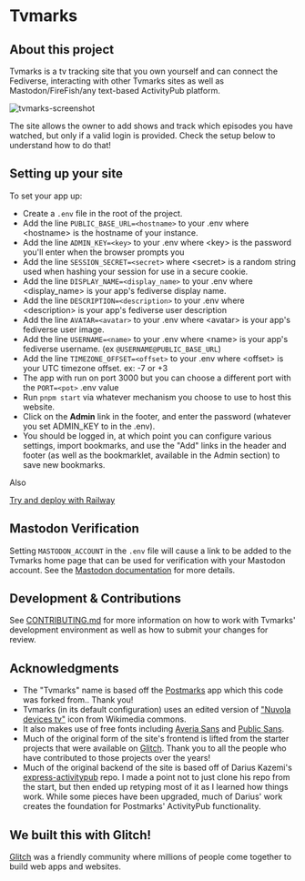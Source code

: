 # Tvmarks

## About this project

Tvmarks is a tv tracking site that you own yourself and can connect the Fediverse, interacting with other Tvmarks sites as well as Mastodon/FireFish/any text-based ActivityPub platform.

![tvmarks-screenshot](https://github.com/user-attachments/assets/1bf17675-f2f6-4ae7-ba26-8b815ee81412)

The site allows the owner to add shows and track which episodes you have watched, but only if a valid login is provided.
Check the setup below to understand how to do that!

## Setting up your site

To set your app up:

  - Create a `.env` file in the root of the project.
  - Add the line `PUBLIC_BASE_URL=<hostname>` to your .env where \<hostname\> is the hostname of your instance.
  - Add the line `ADMIN_KEY=<key>` to your .env where \<key\> is the password you'll enter when the browser prompts you
  - Add the line `SESSION_SECRET=<secret>` where \<secret\> is a random string used when hashing your session for use in a secure cookie.
  - Add the line `DISPLAY_NAME=<display_name>` to your .env where \<display_name\> is your app's fediverse display name.
  - Add the line `DESCRIPTION=<description>` to your .env where \<description\> is your app's fediverse user description
  - Add the line `AVATAR=<avatar>` to your .env where \<avatar\> is your app's fediverse user image.
  - Add the line `USERNAME=<name>` to your .env where \<name\> is your app's fediverse username. (ex `@USERNAME@PUBLIC_BASE_URL`)
  - Add the line `TIMEZONE_OFFSET=<offset>` to your .env where \<offset\> is your UTC timezone offset. ex: -7 or +3
  - The app with run on port 3000 but you can choose a different port with the `PORT=<pot>` .env value 
- Run `pnpm start` via whatever mechanism you choose to use to host this website.
- Click on the **Admin** link in the footer, and enter the password (whatever you set ADMIN_KEY to in the .env).
- You should be logged in, at which point you can configure various settings, import bookmarks, and use the "Add" links in the header and footer (as well as the bookmarklet, available in the Admin section) to save new bookmarks.

Also

[Try and deploy with Railway](https://railway.com/template/NOV4_h)

## Mastodon Verification

Setting `MASTODON_ACCOUNT` in the `.env` file will cause a link to be added to the Tvmarks home page that can be used for verification with your Mastodon account. See the [Mastodon documentation](https://docs.joinmastodon.org/user/profile/#verification) for more details.

## Development & Contributions

See [CONTRIBUTING.md](/CONTRIBUTING.md) for more information on how to work with Tvmarks' development environment as well
as how to submit your changes for review.

## Acknowledgments

- The "Tvmarks" name is based off the [Postmarks](https://github.com/ckolderup/postmarks/) app which this code was forked from.. Thank you!
- Tvmarks (in its default configuration) uses an edited version of ["Nuvola devices tv"](https://commons.wikimedia.org/wiki/File:Nuvola_devices_tv.svg) icon from Wikimedia commons.
- It also makes use of free fonts including [Averia Sans](http://iotic.com/averia/) and [Public Sans](https://public-sans.digital.gov/).
- Much of the original form of the site's frontend is lifted from the starter projects that were available on [Glitch](https://glitch.com). Thank you to all the people who have contributed to those projects over the years!
- Much of the original backend of the site is based off of Darius Kazemi's [express-activitypub](https://github.com/dariusk/express-activitypub) repo. I made a point not to just clone his repo from the start, but then ended up retyping most of it as I learned how things work. While some pieces have been upgraded, much of Darius' work creates the foundation for Postmarks' ActivityPub functionality.

## We built this with Glitch!

[Glitch](https://glitch.com) was a friendly community where millions of people come together to build web apps and websites.

